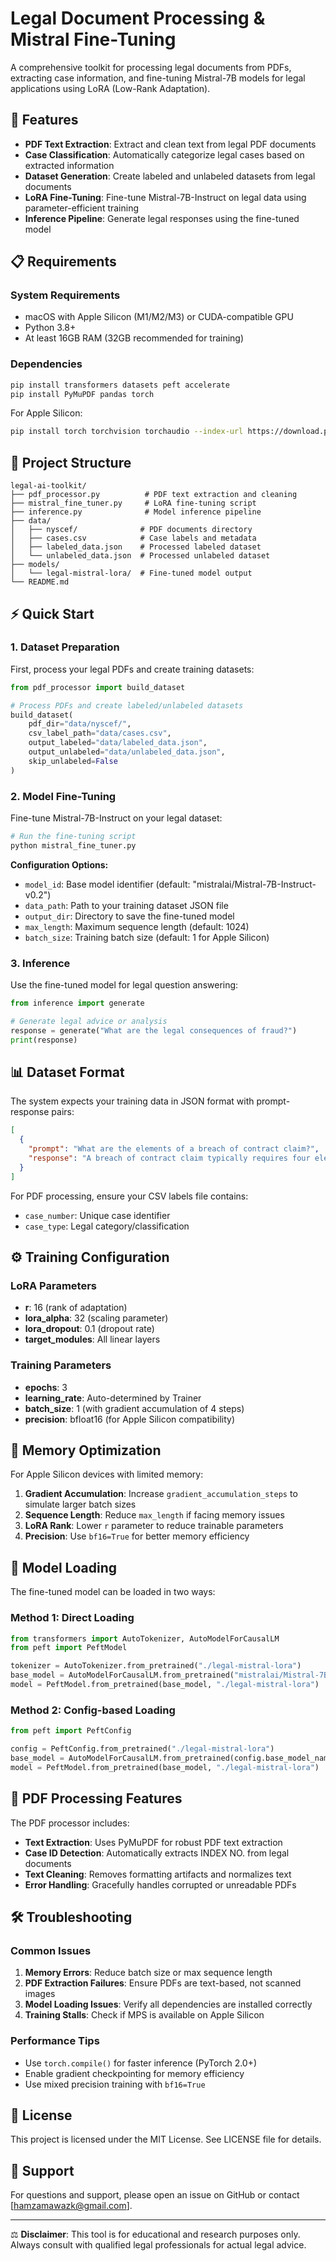 # Legal Document Processing & Mistral Fine-Tuning

A comprehensive toolkit for processing legal documents from PDFs, extracting case information, and fine-tuning Mistral-7B models for legal applications using LoRA (Low-Rank Adaptation).

## 🚀 Features

- **PDF Text Extraction**: Extract and clean text from legal PDF documents
- **Case Classification**: Automatically categorize legal cases based on extracted information
- **Dataset Generation**: Create labeled and unlabeled datasets from legal documents
- **LoRA Fine-Tuning**: Fine-tune Mistral-7B-Instruct on legal data using parameter-efficient training
- **Inference Pipeline**: Generate legal responses using the fine-tuned model

## 📋 Requirements

### System Requirements
- macOS with Apple Silicon (M1/M2/M3) or CUDA-compatible GPU
- Python 3.8+
- At least 16GB RAM (32GB recommended for training)

### Dependencies

```bash
pip install transformers datasets peft accelerate
pip install PyMuPDF pandas torch
```

For Apple Silicon:
```bash
pip install torch torchvision torchaudio --index-url https://download.pytorch.org/whl/cpu
```

## 📁 Project Structure

```
legal-ai-toolkit/
├── pdf_processor.py          # PDF text extraction and cleaning
├── mistral_fine_tuner.py     # LoRA fine-tuning script
├── inference.py              # Model inference pipeline
├── data/
│   ├── nyscef/              # PDF documents directory
│   ├── cases.csv            # Case labels and metadata
│   ├── labeled_data.json    # Processed labeled dataset
│   └── unlabeled_data.json  # Processed unlabeled dataset
├── models/
│   └── legal-mistral-lora/  # Fine-tuned model output
└── README.md
```

## ⚡ Quick Start

### 1. Dataset Preparation

First, process your legal PDFs and create training datasets:

```python
from pdf_processor import build_dataset

# Process PDFs and create labeled/unlabeled datasets
build_dataset(
    pdf_dir="data/nyscef/",
    csv_label_path="data/cases.csv",
    output_labeled="data/labeled_data.json",
    output_unlabeled="data/unlabeled_data.json",
    skip_unlabeled=False
)
```

### 2. Model Fine-Tuning

Fine-tune Mistral-7B-Instruct on your legal dataset:

```python
# Run the fine-tuning script
python mistral_fine_tuner.py
```

**Configuration Options:**
- `model_id`: Base model identifier (default: "mistralai/Mistral-7B-Instruct-v0.2")
- `data_path`: Path to your training dataset JSON file
- `output_dir`: Directory to save the fine-tuned model
- `max_length`: Maximum sequence length (default: 1024)
- `batch_size`: Training batch size (default: 1 for Apple Silicon)

### 3. Inference

Use the fine-tuned model for legal question answering:

```python
from inference import generate

# Generate legal advice or analysis
response = generate("What are the legal consequences of fraud?")
print(response)
```

## 📊 Dataset Format

The system expects your training data in JSON format with prompt-response pairs:

```json
[
  {
    "prompt": "What are the elements of a breach of contract claim?",
    "response": "A breach of contract claim typically requires four elements: (1) existence of a valid contract, (2) performance by the plaintiff, (3) breach by the defendant, and (4) damages resulting from the breach."
  }
]
```

For PDF processing, ensure your CSV labels file contains:
- `case_number`: Unique case identifier
- `case_type`: Legal category/classification

## ⚙️ Training Configuration

### LoRA Parameters
- **r**: 16 (rank of adaptation)
- **lora_alpha**: 32 (scaling parameter)
- **lora_dropout**: 0.1 (dropout rate)
- **target_modules**: All linear layers

### Training Parameters
- **epochs**: 3
- **learning_rate**: Auto-determined by Trainer
- **batch_size**: 1 (with gradient accumulation of 4 steps)
- **precision**: bfloat16 (for Apple Silicon compatibility)

## 🧠 Memory Optimization

For Apple Silicon devices with limited memory:

1. **Gradient Accumulation**: Increase `gradient_accumulation_steps` to simulate larger batch sizes
2. **Sequence Length**: Reduce `max_length` if facing memory issues
3. **LoRA Rank**: Lower `r` parameter to reduce trainable parameters
4. **Precision**: Use `bf16=True` for better memory efficiency

## 🔧 Model Loading

The fine-tuned model can be loaded in two ways:

### Method 1: Direct Loading
```python
from transformers import AutoTokenizer, AutoModelForCausalLM
from peft import PeftModel

tokenizer = AutoTokenizer.from_pretrained("./legal-mistral-lora")
base_model = AutoModelForCausalLM.from_pretrained("mistralai/Mistral-7B-Instruct-v0.2")
model = PeftModel.from_pretrained(base_model, "./legal-mistral-lora")
```

### Method 2: Config-based Loading
```python
from peft import PeftConfig

config = PeftConfig.from_pretrained("./legal-mistral-lora")
base_model = AutoModelForCausalLM.from_pretrained(config.base_model_name_or_path)
model = PeftModel.from_pretrained(base_model, "./legal-mistral-lora")
```

## 📄 PDF Processing Features

The PDF processor includes:
- **Text Extraction**: Uses PyMuPDF for robust PDF text extraction
- **Case ID Detection**: Automatically extracts INDEX NO. from legal documents
- **Text Cleaning**: Removes formatting artifacts and normalizes text
- **Error Handling**: Gracefully handles corrupted or unreadable PDFs

## 🛠️ Troubleshooting

### Common Issues

1. **Memory Errors**: Reduce batch size or max sequence length
2. **PDF Extraction Failures**: Ensure PDFs are text-based, not scanned images
3. **Model Loading Issues**: Verify all dependencies are installed correctly
4. **Training Stalls**: Check if MPS is available on Apple Silicon

### Performance Tips

- Use `torch.compile()` for faster inference (PyTorch 2.0+)
- Enable gradient checkpointing for memory efficiency
- Use mixed precision training with `bf16=True`

## 📝 License

This project is licensed under the MIT License. See LICENSE file for details.

## 💬 Support

For questions and support, please open an issue on GitHub or contact [hamzamawazk@gmail.com].

---

⚖️ **Disclaimer**: This tool is for educational and research purposes only. Always consult with qualified legal professionals for actual legal advice.
